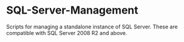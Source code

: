 # SQL-Server-Management
Scripts for managing a standalone instance of SQL Server.
These are compatible with SQL Server 2008 R2 and above.
